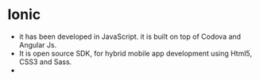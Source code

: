 # Ionic

* it has been developed in JavaScript. it is built on top of Codova and Angular Js.
* It is open source SDK, for hybrid mobile app development using Html5, CSS3 and Sass.
* 


